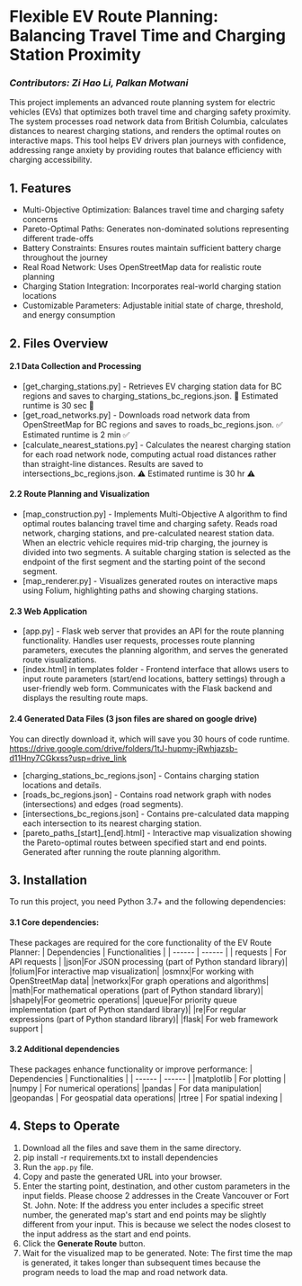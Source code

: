 # Flexible EV Route Planning: Balancing Travel Time and Charging Station Proximity
### _Contributors: Zi Hao Li, Palkan Motwani_

This project implements an advanced route planning system for electric vehicles (EVs) that optimizes both travel time and charging safety proximity. The system processes road network data from British Columbia, calculates distances to nearest charging stations, and renders the optimal routes on interactive maps. This tool helps EV drivers plan journeys with confidence, addressing range anxiety by providing routes that balance efficiency with charging accessibility.

## 1. Features

- Multi-Objective Optimization: Balances travel time and charging safety concerns
- Pareto-Optimal Paths: Generates non-dominated solutions representing different trade-offs
- Battery Constraints: Ensures routes maintain sufficient battery charge throughout the journey
- Real Road Network: Uses OpenStreetMap data for realistic route planning
- Charging Station Integration: Incorporates real-world charging station locations
- Customizable Parameters: Adjustable initial state of charge, threshold, and energy consumption

## 2. Files Overview
#### 2.1 Data Collection and Processing
- [get_charging_stations.py] - Retrieves EV charging station data for BC regions and saves to charging_stations_bc_regions.json. 
🚀 Estimated runtime is 30 sec 🚀
- [get_road_networks.py] - Downloads road network data from OpenStreetMap for BC regions and saves to roads_bc_regions.json.
✅  Estimated runtime  is 2 min  ✅ 
- [calculate_nearest_stations.py] - Calculates the nearest charging station for each road network node, computing actual road distances rather than straight-line distances. Results are saved to intersections_bc_regions.json.
⚠️ Estimated runtime is 30 hr ⚠️

#### 2.2 Route Planning and Visualization
- [map_construction.py] - Implements Multi-Objective A algorithm to find optimal routes balancing travel time and charging safety. Reads road network, charging stations, and pre-calculated nearest station data. When an electric vehicle requires mid-trip charging, the journey is divided into two segments. A suitable charging station is selected as the endpoint of the first segment and the starting point of the second segment.
- [map_renderer.py] - Visualizes generated routes on interactive maps using Folium, highlighting paths and showing charging stations.

#### 2.3 Web Application
- [app.py] - Flask web server that provides an API for the route planning functionality. Handles user requests, processes route planning parameters, executes the planning algorithm, and serves the generated route visualizations.
- [index.html] in templates folder - Frontend interface that allows users to input route parameters (start/end locations, battery settings) through a user-friendly web form. Communicates with the Flask backend and displays the resulting route maps.

#### 2.4 Generated Data Files (3 json files are shared on google drive)
You can directly download it, which will save you 30 hours of code runtime.
https://drive.google.com/drive/folders/1tJ-hupmy-jRwhjazsb-d11Hny7CGkxss?usp=drive_link
- [charging_stations_bc_regions.json] - Contains charging station locations and details.
- [roads_bc_regions.json] - Contains road network graph with nodes (intersections) and edges (road segments).
- [intersections_bc_regions.json] - Contains pre-calculated data mapping each intersection to its nearest charging station.
- [pareto_paths_[start]_[end].html] - Interactive map visualization showing the Pareto-optimal routes between specified start and end points. Generated after running the route planning algorithm.


## 3. Installation
To run this project, you need Python 3.7+ and the following dependencies:
#### 3.1 Core dependencies:
These packages are required for the core functionality of the EV Route Planner:
| Dependencies | Functionalities |
| ------ | ------ |
| requests | For API requests |
|json|For JSON processing (part of Python standard library)|
|folium|For interactive map visualization|
|osmnx|For working with OpenStreetMap data|
|networkx|For graph operations and algorithms|
|math|For mathematical operations (part of Python standard library)|
|shapely|For geometric operations|
|queue|For priority queue implementation (part of Python standard library)|
|re|For regular expressions (part of Python standard library)|
|flask| For web framework support |

#### 3.2 Additional dependencies
These packages enhance functionality or improve performance:
| Dependencies | Functionalities |
| ------ | ------ |
|matplotlib | For plotting |
|numpy | For numerical operations|
|pandas | For data manipulation|
|geopandas | For geospatial data operations|
|rtree | For spatial indexing |

## 4. Steps to Operate
1. Download all the files and save them in the same directory.
2. pip install -r requirements.txt to install dependencies
3. Run the `app.py` file.  
4. Copy and paste the generated URL into your browser.  
5. Enter the starting point, destination, and other custom parameters in the input fields. Please choose 2 addresses in the Create Vancouver or Fort St. John.
     Note: If the address you enter includes a specific street number, the generated map's start and end points may be slightly different from your input. This is because we select the nodes closest to the input address as the start and end points.
7. Click the **Generate Route** button.  
8. Wait for the visualized map to be generated.
     Note: The first time the map is generated, it takes longer than subsequent times because the program needs to load the map and road network data.
